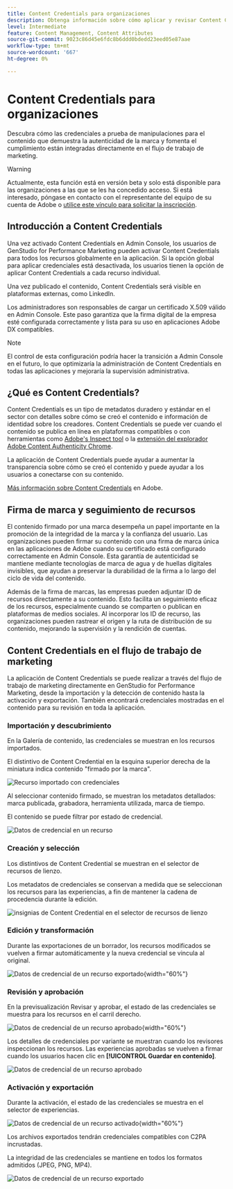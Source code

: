 ```yaml
---
title: Content Credentials para organizaciones
description: Obtenga información sobre cómo aplicar y revisar Content Credentials en GenStudio for Performance Marketing.
level: Intermediate
feature: Content Management, Content Attributes
source-git-commit: 9023c86d45e6fdc8b6ddd0bdedd23eed05e87aae
workflow-type: tm+mt
source-wordcount: '667'
ht-degree: 0%

---
```


# Content Credentials para organizaciones

Descubra cómo las credenciales a prueba de manipulaciones para el contenido que demuestra la autenticidad de la marca y fomenta el cumplimiento están integradas directamente en el flujo de trabajo de marketing.

>[!WARNING]
>
> Actualmente, esta función está en versión beta y solo está disponible para las organizaciones a las que se les ha concedido acceso. Si está interesado, póngase en contacto con el representante del equipo de su cuenta de Adobe o [utilice este vínculo para solicitar la inscripción](https://www.feedbackprogram.adobe.com/c/a/5aWPEOthrDv22Mf9CyekOy?source=qr).


## Introducción a Content Credentials

Una vez activado Content Credentials en Admin Console, los usuarios de GenStudio for Performance Marketing pueden activar Content Credentials para todos los recursos globalmente en la aplicación. Si la opción global para aplicar credenciales está desactivada, los usuarios tienen la opción de aplicar Content Credentials a cada recurso individual.

Una vez publicado el contenido, Content Credentials será visible en plataformas externas, como LinkedIn.

Los administradores son responsables de cargar un certificado X.509 válido en Admin Console. Este paso garantiza que la firma digital de la empresa esté configurada correctamente y lista para su uso en aplicaciones Adobe DX compatibles.

>[!NOTE]
>
>El control de esta configuración podría hacer la transición a Admin Console en el futuro, lo que optimizaría la administración de Content Credentials en todas las aplicaciones y mejoraría la supervisión administrativa.

## ¿Qué es Content Credentials? 

Content Credentials es un tipo de metadatos duradero y estándar en el sector con detalles sobre cómo se creó el contenido e información de identidad sobre los creadores. Content Credentials se puede ver cuando el contenido se publica en línea en plataformas compatibles o con herramientas como [Adobe&#39;s Inspect tool](https://contentauthenticity.adobe.com/inspect) o la [extensión del explorador Adobe Content Authenticity Chrome](https://helpx.adobe.com/es/creative-cloud/help/cai/adobe-content-authenticity-chrome-browser-extension.html).  

La aplicación de Content Credentials puede ayudar a aumentar la transparencia sobre cómo se creó el contenido y puede ayudar a los usuarios a conectarse con su contenido.

[Más información sobre Content Credentials](https://helpx.adobe.com/es/creative-cloud/help/content-credentials.html) en Adobe.

## Firma de marca y seguimiento de recursos

El contenido firmado por una marca desempeña un papel importante en la promoción de la integridad de la marca y la confianza del usuario. Las organizaciones pueden firmar su contenido con una firma de marca única en las aplicaciones de Adobe cuando su certificado está configurado correctamente en Admin Console. Esta garantía de autenticidad se mantiene mediante tecnologías de marca de agua y de huellas digitales invisibles, que ayudan a preservar la durabilidad de la firma a lo largo del ciclo de vida del contenido.

Además de la firma de marcas, las empresas pueden adjuntar ID de recursos directamente a su contenido. Esto facilita un seguimiento eficaz de los recursos, especialmente cuando se comparten o publican en plataformas de medios sociales. Al incorporar los ID de recurso, las organizaciones pueden rastrear el origen y la ruta de distribución de su contenido, mejorando la supervisión y la rendición de cuentas.

## Content Credentials en el flujo de trabajo de marketing

La aplicación de Content Credentials se puede realizar a través del flujo de trabajo de marketing directamente en GenStudio for Performance Marketing, desde la importación y la detección de contenido hasta la activación y exportación. También encontrará credenciales mostradas en el contenido para su revisión en toda la aplicación.

### Importación y descubrimiento

En la Galería de contenido, las credenciales se muestran en los recursos importados.

El distintivo de Content Credential en la esquina superior derecha de la miniatura indica contenido &quot;firmado por la marca&quot;.

![Recurso importado con credenciales](./images/import-discovery1.png)

Al seleccionar contenido firmado, se muestran los metadatos detallados: marca publicada, grabadora, herramienta utilizada, marca de tiempo.

El contenido se puede filtrar por estado de credencial.

![Datos de credencial en un recurso](./images/import-discovery2.png)

### Creación y selección

Los distintivos de Content Credential se muestran en el selector de recursos de lienzo.

Los metadatos de credenciales se conservan a medida que se seleccionan los recursos para las experiencias, a fin de mantener la cadena de procedencia durante la edición.

![insignias de Content Credential en el selector de recursos de lienzo](./images/creation-selection1.png)

### Edición y transformación

Durante las exportaciones de un borrador, los recursos modificados se vuelven a firmar automáticamente y la nueva credencial se vincula al original.

![Datos de credencial de un recurso exportado](./images/edit-and-transformation1.png){width="60%"}

### Revisión y aprobación

En la previsualización Revisar y aprobar, el estado de las credenciales se muestra para los recursos en el carril derecho.

![Datos de credencial de un recurso aprobado](./images/review-and-approve1.png){width="60%"}

Los detalles de credenciales por variante se muestran cuando los revisores inspeccionan los recursos. Las experiencias aprobadas se vuelven a firmar cuando los usuarios hacen clic en **[!UICONTROL Guardar en contenido]**.

![Datos de credencial de un recurso aprobado](./images/review-and-approve2.png)

### Activación y exportación

Durante la activación, el estado de las credenciales se muestra en el selector de experiencias.

![Datos de credencial de un recurso activado](./images/activate-export1.png){width="60%"}

Los archivos exportados tendrán credenciales compatibles con C2PA incrustadas.

La integridad de las credenciales se mantiene en todos los formatos admitidos (JPEG, PNG, MP4).

![Datos de credencial de un recurso exportado](./images/activate-export2.png)

